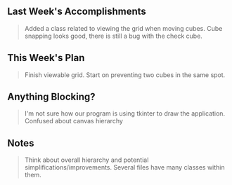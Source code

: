 ## Last Week's Accomplishments

> Added a class related to viewing the grid when moving cubes. Cube snapping looks good, there is still a bug with the check cube.

## This Week's Plan

> Finish viewable grid. Start on preventing two cubes in the same spot.

## Anything Blocking?

> I'm not sure how our program is using tkinter to draw the application. Confused about canvas hierarchy

## Notes

> Think about overall hierarchy and potential simplifications/improvements. Several files have many classes within them.
